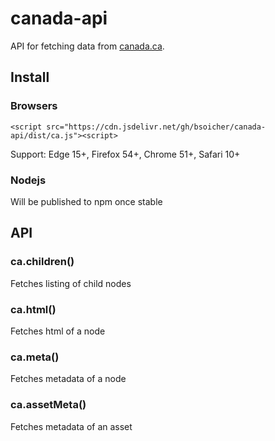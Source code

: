 # canada-api

API for fetching data from [canada.ca](https://www.canada.ca).

## Install

### Browsers

    <script src="https://cdn.jsdelivr.net/gh/bsoicher/canada-api/dist/ca.js"><script>

Support: Edge 15+, Firefox 54+, Chrome 51+, Safari 10+

### Nodejs

Will be published to npm once stable

## API

### ca.children()

Fetches listing of child nodes

### ca.html()

Fetches html of a node

### ca.meta()

Fetches metadata of a node

### ca.assetMeta()

Fetches metadata of an asset
